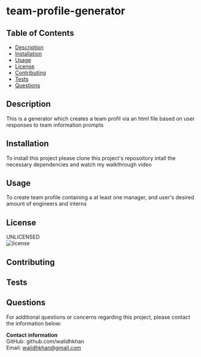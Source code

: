 
# team-profile-generator

## Table of Contents
- [Description](#Description)
- [Installation](#Installation)
- [Usage](#Usage)
- [License](#License)
- [Contributing](#Contributing)
- [Tests](#Tests)
- [Questions](#Questions)

<div id='Desciption'/>

## Description
This is a generator which creates a team profil via an html file based on user responses to team information prompts

<div id='Installation'/>

## Installation
To install this project please clone this project's reposoitory intall the necessary dependencies and watch my walkthrough video

<div id='Usage'/>

## Usage
To create team profile containing a at least one manager, and user's desired amount of engineers and interns

<div id='License'/>

## License       
UNLICENSED  
![license](https://img.shields.io/badge/license-UNLICENSED-green.svg)

<div id='Contributing'/>

## Contributing
 

<div id='Tests'/>

## Tests


<div id='Questions'/>

## Questions
For additional questions or concerns regarding this project, please contact the information below:

**Contact information**  
GitHub: github.com/walidhkhan  
Email: walidhkhan@gmail.com
